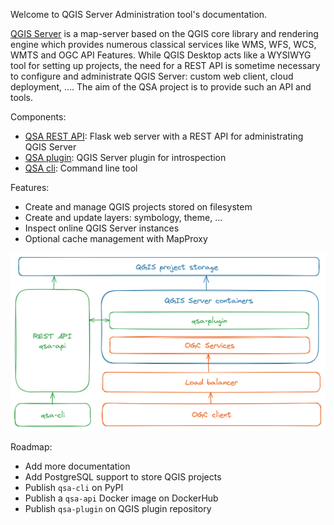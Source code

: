 Welcome to QGIS Server Administration tool's documentation.


[QGIS Server](https://docs.qgis.org/3.34/en/docs/server_manual/introduction.html) is
a map-server based on the QGIS core library and rendering engine which provides
numerous classical services like WMS, WFS, WCS, WMTS and OGC API Features.
While QGIS Desktop acts like a WYSIWYG tool for setting up projects, the need
for a REST API is sometime necessary to configure and administrate QGIS Server: custom web client, cloud deployment, .... The aim of the QSA project is to
provide such an API and tools.

Components:

* [QSA REST API](qsa-api/): Flask web server with a REST API for administrating QGIS Server
* [QSA plugin](qsa-plugin/): QGIS Server plugin for introspection
* [QSA cli](qsa-cli/): Command line tool

Features:
* Create and manage QGIS projects stored on filesystem
* Create and update layers: symbology, theme, ...
* Inspect online QGIS Server instances
* Optional cache management with MapProxy

![QSA](images/qsa_archi.png)

Roadmap:
* Add more documentation
* Add PostgreSQL support to store QGIS projects
* Publish `qsa-cli` on PyPI
* Publish a `qsa-api` Docker image on DockerHub
* Publish `qsa-plugin` on QGIS plugin repository
